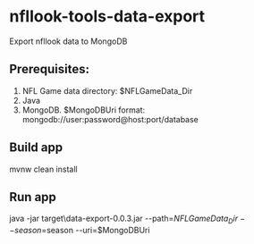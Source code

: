 # nfllook-tools-data-export
Export nfllook data to MongoDB

## Prerequisites:
1. NFL Game data directory: $NFLGameData_Dir
2. Java
3. MongoDB. $MongoDBUri format: mongodb://user:password@host:port/database

## Build app
mvnw clean install

## Run app
java -jar target\data-export-0.0.3.jar --path=$NFLGameData_Dir --season=$season --uri=$MongoDBUri